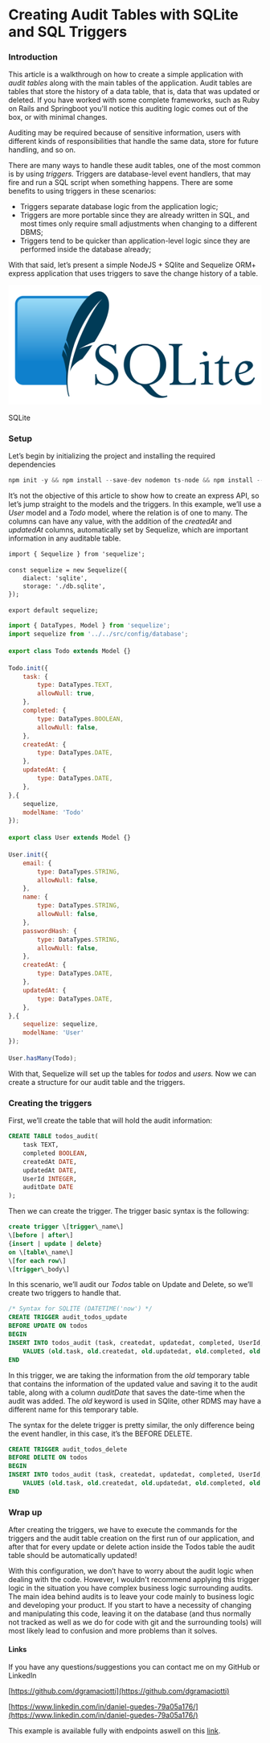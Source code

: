 # Creating Audit Tables with SQLite and SQL Triggers

### Introduction

This article is a walkthrough on how to create a simple application with _audit tables_ along with the main tables of the application. Audit tables are tables that store the history of a data table, that is, data that was updated or deleted. If you have worked with some complete frameworks, such as Ruby on Rails and Springboot you'll notice this auditing logic comes out of the box, or with minimal changes.

Auditing may be required because of sensitive information, users with different kinds of responsibilities that handle the same data, store for future handling, and so on.

There are many ways to handle these audit tables, one of the most common is by using _triggers._ Triggers are database-level event handlers, that may fire and run a SQL script when something happens. There are some benefits to using triggers in these scenarios:

*   Triggers separate database logic from the application logic;
*   Triggers are more portable since they are already written in SQL, and most times only require small adjustments when changing to a different DBMS;
*   Triggers tend to be quicker than application-level logic since they are performed inside the database already;

With that said, let’s present a simple NodeJS + SQlite and Sequelize ORM+ express application that uses triggers to save the change history of a table.

![](./assets/sqlite.png)

SQLite

### Setup

Let’s begin by initializing the project and installing the required dependencies

```javascript
npm init -y && npm install --save-dev nodemon ts-node && npm install --save @types/express @types/node express sequelize sqlite3
```

It’s not the objective of this article to show how to create an express API, so let’s jump straight to the models and the triggers. In this example, we’ll use a _User_ model and a _Todo_ model, where the relation is of one to many. The columns can have any value, with the addition of the _createdAt_ and _updatedAt_ columns, automatically set by Sequelize, which are important information in any auditable table.

````javscript
import { Sequelize } from 'sequelize';

const sequelize = new Sequelize({
    dialect: 'sqlite',
    storage: './db.sqlite',
});

export default sequelize;
````

````javascript
import { DataTypes, Model } from 'sequelize';
import sequelize from '../../src/config/database';

export class Todo extends Model {}

Todo.init({
    task: {
        type: DataTypes.TEXT,
        allowNull: true,
    },
    completed: {
        type: DataTypes.BOOLEAN,
        allowNull: false,
    },
    createdAt: {
        type: DataTypes.DATE,
    },
    updatedAt: {
        type: DataTypes.DATE,
    },
},{
    sequelize,
    modelName: 'Todo'
});

export class User extends Model {}

User.init({
    email: {
        type: DataTypes.STRING,
        allowNull: false,
    },
    name: {
        type: DataTypes.STRING,
        allowNull: false,
    },
    passwordHash: {
        type: DataTypes.STRING,
        allowNull: false,
    },
    createdAt: {
        type: DataTypes.DATE,
    },
    updatedAt: {
        type: DataTypes.DATE,
    },
},{
    sequelize: sequelize,
    modelName: 'User'
});

User.hasMany(Todo);
````

With that, Sequelize will set up the tables for _todos_ and _users._ Now we can create a structure for our audit table and the triggers.

### Creating the triggers

First, we’ll create the table that will hold the audit information:

```sql
CREATE TABLE todos_audit(
    task TEXT,
    completed BOOLEAN,
    createdAt DATE,
    updatedAt DATE,
    UserId INTEGER,
    auditDate DATE
);
```

Then we can create the trigger. The trigger basic syntax is the following:

```sql
create trigger \[trigger\_name\]   
\[before | after\]    
{insert | update | delete}    
on \[table\_name\]    
\[for each row\]    
\[trigger\_body\]
```

In this scenario, we’ll audit our _Todos_ table on Update and Delete, so we’ll create two triggers to handle that.

```sql
/* Syntax for SQLITE (DATETIME('now') */
CREATE TRIGGER audit_todos_update
BEFORE UPDATE ON todos
BEGIN
INSERT INTO todos_audit (task, createdat, updatedat, completed, UserId, auditDate) 
    VALUES (old.task, old.createdat, old.updatedat, old.completed, old.UserId, DATETIME('now'));
END
```

In this trigger, we are taking the information from the _old_ temporary table that contains the information of the updated value and saving it to the audit table, along with a column _auditDate_ that saves the date-time when the audit was added. The _old_ keyword is used in SQlite, other RDMS may have a different name for this temporary table.

The syntax for the delete trigger is pretty similar, the only difference being the event handler, in this case, it’s the BEFORE DELETE.

```sql
CREATE TRIGGER audit_todos_delete 
BEFORE DELETE ON todos
BEGIN
INSERT INTO todos_audit (task, createdat, updatedat, completed, UserId, auditDate) 
    VALUES (old.task, old.createdat, old.updatedat, old.completed, old.UserId, DATETIME('now'));
END
```

### Wrap up

After creating the triggers, we have to execute the commands for the triggers and the audit table creation on the first run of our application, and after that for every update or delete action inside the Todos table the audit table should be automatically updated!

With this configuration, we don’t have to worry about the audit logic when dealing with the code. However, I wouldn't recommend applying this trigger logic in the situation you have complex business logic surrounding audits. The main idea behind audits is to leave your code mainly to business logic and developing your product. If you start to have a necessity of changing and manipulating this code, leaving it on the database (and thus normally not tracked as well as we do for code with git and the surrounding tools) will most likely lead to confusion and more problems than it solves.

#### Links

If you have any questions/suggestions you can contact me on my GitHub or LinkedIn

[https://github.com/dgramaciotti](https://github.com/dgramaciotti)

[https://www.linkedin.com/in/daniel-guedes-79a05a176/](https://www.linkedin.com/in/daniel-guedes-79a05a176/)

This example is available fully with endpoints aswell on this [link](https://github.com/dgramaciotti/trigger-example-sqlite).